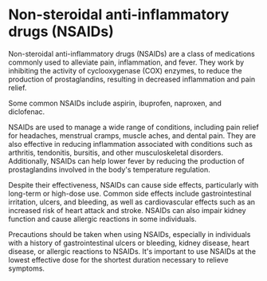 [//]: # (source: ?)
[//]: # (abbr: NSAID)
[//]: # (tags: anti-inflammatories medications)

# Non-steroidal anti-inflammatory drugs (NSAIDs)

Non-steroidal anti-inflammatory drugs (NSAIDs) are a class of medications commonly used to alleviate pain, inflammation, and fever. They work by inhibiting the activity of cyclooxygenase (COX) enzymes, to reduce the production of prostaglandins, resulting in decreased inflammation and pain relief.

Some common NSAIDs include aspirin, ibuprofen, naproxen, and diclofenac.

NSAIDs are used to manage a wide range of conditions, including pain relief for headaches, menstrual cramps, muscle aches, and dental pain. They are also effective in reducing inflammation associated with conditions such as arthritis, tendonitis, bursitis, and other musculoskeletal disorders. Additionally, NSAIDs can help lower fever by reducing the production of prostaglandins involved in the body's temperature regulation.

Despite their effectiveness, NSAIDs can cause side effects, particularly with long-term or high-dose use. Common side effects include gastrointestinal irritation, ulcers, and bleeding, as well as cardiovascular effects such as an increased risk of heart attack and stroke. NSAIDs can also impair kidney function and cause allergic reactions in some individuals.

Precautions should be taken when using NSAIDs, especially in individuals with a history of gastrointestinal ulcers or bleeding, kidney disease, heart disease, or allergic reactions to NSAIDs. It's important to use NSAIDs at the lowest effective dose for the shortest duration necessary to relieve symptoms.
